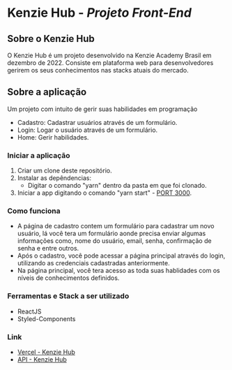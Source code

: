 # Kenzie Hub - _Projeto Front-End_

## Sobre o Kenzie Hub

O Kenzie Hub é um projeto desenvolvido na Kenzie Academy Brasil em dezembro de 2022. Consiste em plataforma web para desenvolvedores gerirem os seus conhecimentos nas stacks atuais do mercado.

## Sobre a aplicação

Um projeto com intuito de gerir suas habilidades em programação

- Cadastro: Cadastrar usuários através de um formulário.
- Login: Logar o usuário através de um formulário.
- Home: Gerir habilidades.

### Iniciar a aplicação

1. Criar um clone deste repositório.
2. Instalar as depêndencias:
   - Digitar o comando "yarn" dentro da pasta em que foi clonado.
3. Iniciar a app digitando o comando "yarn start" - [PORT 3000](http://localhost:3000/).

### Como funciona

- A página de cadastro contem um formulário para cadastrar um novo usuário, lá você tera um formulário aonde precisa enviar algumas informações como, nome do usuário, email, senha, confirmação de senha e entre outros.
- Após o cadastro, você pode acessar a página principal através do login, utilizando as credenciais cadastradas anteriormente.
- Na página principal, você tera acesso as toda suas hablidades com os níveis de conhecimentos definidos.

### Ferramentas e Stack a ser utilizado

- ReactJS
- Styled-Components

### Link
- [Vercel - Kenzie Hub](https://kenzie-jga2txjix-leocarlos-dias.vercel.app/login)
- [API - Kenzie Hub](https://github.com/Kenzie-Academy-Brasil-Developers/kenziehub-api)
